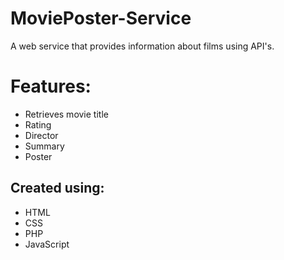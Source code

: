 # MoviePoster-Service
A web service that provides information about films using API's.
# Features:
* Retrieves movie title
* Rating
* Director
* Summary
* Poster

## Created using:
* HTML
* CSS
* PHP
* JavaScript
